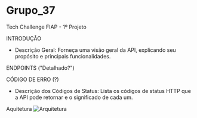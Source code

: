 # Grupo_37
Tech Challenge FIAP - 1º Projeto


INTRODUÇÃO
  - Descrição Geral: Forneça uma visão geral da API, explicando seu propósito e principais funcionalidades.

ENDPOINTS ("Detalhado?")

CÓDIGO DE ERRO (?)
- Descrição dos Códigos de Status: Lista os códigos de status HTTP que a API pode retornar e o significado de cada um.




Aquitetura
![Arquitetura](https://github.com/DiangelisF/Grupo_37/assets/170565693/4db6bbe1-328e-4529-a7aa-e5355af6fe0c)




